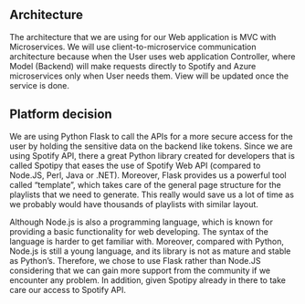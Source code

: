 ## Architecture

The architecture that we are using for our Web application is MVC with Microservices. We will use client-to-microservice communication architecture because when the User uses web application Controller, where Model (Backend) will make requests directly to Spotify and Azure microservices only when User needs them. View will be updated once the service is done. 


## Platform decision


We are using Python Flask to call the APIs for a more secure access for the user by holding the sensitive data on the backend like tokens. Since we are using Spotify API, there a great Python library created for developers that is called Spotipy that eases the use of Spotify Web API (compared to Node.JS, Perl, Java or .NET). Moreover, Flask provides us a powerful tool called “template”, which takes care of the general page structure for the playlists that we need to generate. This really would save us a lot of time as we probably would have thousands of playlists with similar layout.

Although Node.js is also a programming language, which is known for providing a basic functionality for web developing. The syntax of the language is harder to get familiar with. Moreover, compared with Python, Node.js is still a young language, and its library is not as mature and stable as Python’s. Therefore, we chose to use Flask rather than Node.JS considering that we can gain more support from the community if we encounter any problem. In addition, given Spotipy already in there to take care our access to Spotify API.
